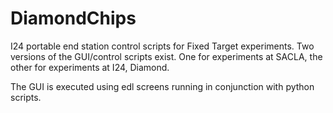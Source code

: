 # DiamondChips
I24 portable end station control scripts for Fixed Target experiments.
Two versions of the GUI/control scripts exist. One for experiments at SACLA, the other for experiments at I24, Diamond.

The GUI is executed using edl screens running in conjunction with python scripts.

